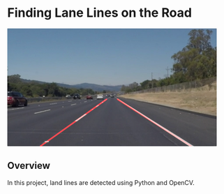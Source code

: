 # **Finding Lane Lines on the Road** 

<img src="test_images_output/solidWhiteRight_annotatedWithLandLines.jpg" width="480" alt="Combined Image" />

Overview
---

In this project, land lines are detected using Python and OpenCV.

